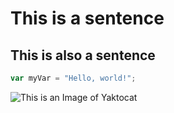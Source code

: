 # This is a sentence
## This is also a sentence
``` javascript
var myVar = "Hello, world!";
```
![This is an Image of Yaktocat](https://octodex.github.com/images/yaktocat.png)
